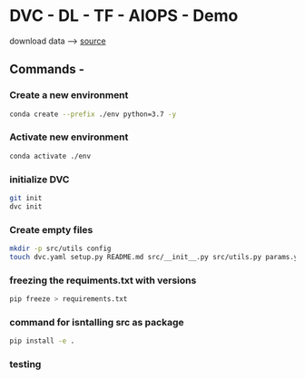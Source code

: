 # DVC - DL - TF - AIOPS - Demo

download data --> [source](https://drive.google.com/drive/u/0/folders/1tz4IOoJKdi999IRdqJY04VOifyllRzj1)

## Commands - 

### Create a new environment
```bash
conda create --prefix ./env python=3.7 -y
```

### Activate new environment
```bash
conda activate ./env
```

### initialize DVC
```bash
git init
dvc init
```

### Create empty files
```bash
mkdir -p src/utils config
touch dvc.yaml setup.py README.md src/__init__.py src/utils.py params.yaml config/config.yaml src/utils/all_utils.py .gitignore 
```


### freezing the requiments.txt with versions
```bash
pip freeze > requirements.txt 
```

### command for isntalling src as package
```bash
pip install -e .
```

### testing